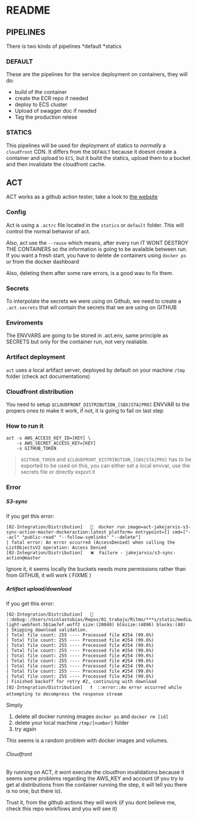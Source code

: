 # README


## PIPELINES

There is two kinds of pipelines
  *default
  *statics

### DEFAULT

These are the pipelines for the service deployment on containers, they will do:

- build of the container
- create the ECR repo if needed
- deploy to ECS cluster
- Upload of swagger doc if needed
- Tag the production relese

### STATICS

This pipelines will be used for deployment of statics to _normally_ a `cloudfront` CDN.
It differs from the `DEFAULT` because it doesnt create a container and upload to `ECS`,
but it build the statics, upload them to a bucket and then invalidate the cloudfront cache.


## ACT

ACT works as a github action tester, take a look to [the website](https://github.com/nektos/act)

### Config

Act is using a `.actrc` file located in the `statics` or `default` folder.
This will control the normal behavior of act.

Also, act use the `--reuse` which means, after every run IT WONT DESTROY THE CONTAINERS
so the information is going to be avalaible between run.
If you want a fresh start, you have to delete de containers using `docker ps` or from the docker dashboard

Also, deleting them after some rare errors, is a good wau to fix them.

### Secrets

To interpolate the secrets we were using on Github, we need to create a `.act.secrets` that wll contain the
secrets that we are using on GITHUB

### Enviroments

The ENVVARS are going to be stored in .act.env, same principle as SECRETS but only for the container run, not very realiable.

### Artifact deployment

`act` uses a local artifact server, deployed by default on your machine `/tmp` folder (check act documentations)

### Cloudfront distribution

You need to setup `$CLOUDFRONT_DISTRIBUTION_[SBX|STA|PRO]` ENVVAR to the propers ones to make it work, if not, it is
going to fail on last step

### How to run it

```
act -s AWS_ACCESS_KEY_ID=[KEY] \
    -s AWS_SECRET_ACCESS_KEY=[KEY]
    -s GITHUB_TOKEN
```

> `$GITHUB_TOKEN` and `$CLOUDFRONT_DISTRIBUTION_[SBX|STA|PRO]` has to be exported to be used on this,
> you can either set a local envvar, use the secrets file
> or directly export it


### Error

##### S3-sync
If you get this error:
```
[02-Integration/Distribution]   🐳  docker run image=act-jakejarvis-s3-sync-action-master-dockeraction:latest platform= entrypoint=[] cmd=["--acl" "public-read" "--follow-symlinks" "--delete"]
| fatal error: An error occurred (AccessDenied) when calling the ListObjectsV2 operation: Access Denied
[02-Integration/Distribution]   ❌  Failure - jakejarvis/s3-sync-action@master
```

Ignore it, it seems locally the buckets needs more permissions rather than from GITHUB, it will work ( FIXME )

##### Artifact upload/download

If you get this error:
```
[02-Integration/Distribution]   💬  ::debug::/Users/nicolastobias/Repos/01_trabajo/Ritmo/***s/static/media/gilroy-light-webfont.5b1ae7ef.woff2 size:(20040) blksize:(4096) blocks:(40)
| Skipping download validation.
| Total file count: 255 ---- Processed file #254 (99.6%)
| Total file count: 255 ---- Processed file #254 (99.6%)
| Total file count: 255 ---- Processed file #254 (99.6%)
| Total file count: 255 ---- Processed file #254 (99.6%)
| Total file count: 255 ---- Processed file #254 (99.6%)
| Total file count: 255 ---- Processed file #254 (99.6%)
| Total file count: 255 ---- Processed file #254 (99.6%)
| Total file count: 255 ---- Processed file #254 (99.6%)
| Total file count: 255 ---- Processed file #254 (99.6%)
| Finished backoff for retry #2, continuing with download
[02-Integration/Distribution]   ❗  ::error::An error occurred while attempting to decompress the response stream
```

Simply
1. delete all docker running images `docker ps` and `docker rm [id]`
2. delete your local machine `/tmp/[number]` folder
3. try again

This seems is a random problem with docker images and volumes.

###### Cloudfront

By running on ACT, it wont execute the cloudfron invalidations because it seems some problems
regarding the AWS_KEY and account (if you try lo get al distributions from the container running the step, it will tell you
there is no one, but there is).

Trust it, from the github actions they will work (if you dont believe me, check this repo workflows and you will see it)
